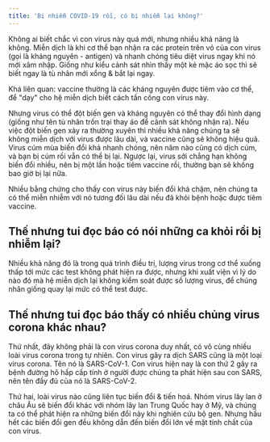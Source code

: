 ```yaml
---
title: 'Bị nhiễm COVID-19 rồi, có bị nhiễm lại không?'
---
```


Không ai biết chắc vì con virus này quá mới, nhưng nhiều khả năng là không.
Miễn dịch là khi cơ thể bạn nhận ra các protein trên vỏ của con virus (gọi là kháng nguyên - antigen) và nhanh chóng tiêu diệt virus ngay khi nó mới xâm nhập. Giống như kiểu cảnh sát nhìn thấy một kẻ mặc áo sọc thì sẽ biết ngay là tù nhân mới xổng & bắt lại ngay.

Khá liên quan: vaccine thường là các kháng nguyên được tiêm vào cơ thể, để "dạy" cho hệ miễn dịch biết cách tấn công con virus này.

Nhưng virus có thể đột biến gen và kháng nguyên có thể thay đổi hình dạng (giống như tên tù nhân trốn trại thay áo để cảnh sát không nhận ra). Nếu việc đột biến gen xảy ra thường xuyên thì nhiều khả năng chúng ta sẽ không miễn dịch với virus được lâu dài, và vaccine cũng sẽ không hiệu quả. Virus cúm mùa biến đổi khá nhanh chóng, nên năm nào cũng có dịch cúm, và bạn bị cúm rồi vẫn có thể bị lại. Ngược lại, virus sởi chẳng hạn không biến đổi nhiều, nên bị một lần hoặc tiêm vaccine rồi, thường bạn sẽ không bao giờ bị lại nữa.

Nhiều bằng chứng cho thấy con virus này biến đổi khá chậm, nên chúng ta có thể miễn nhiễm với nó tương đối lâu dài nếu đã khỏi bệnh hoặc được tiêm vaccine.

## Thế nhưng tui đọc báo có nói những ca khỏi rồi bị nhiễm lại?

Nhiều khả năng đó là trong quá trình điều trị, lượng virus trong cơ thể xuống thấp tới mức các test không phát hiện ra được, nhưng khi xuất viện vì lý do nào đó mà hệ miễn dịch lại không kiểm soát được số lượng virus, để chúng nhân giống quay lại mức có thể test được.

## Thế nhưng tui đọc báo thấy có nhiều chủng virus corona khác nhau?

Thứ nhất, đây không phải là con virus corona duy nhất, có vô cùng nhiều loài virus corona trong tự nhiên. Con virus gây ra dịch SARS cũng là một loại virus corona. Tên nó là SARS-CoV-1. Con virus hiện nay là con thứ 2 gây ra bệnh đường hô hấp cấp tính ở người được chúng ta phát hiện sau con SARS, nên tên đầy đủ của nó là SARS-CoV-2.

Thứ hai, loài virus nào cũng liên tục biến đổi & tiến hoá. Nhóm virus lây lan ở châu Âu sẽ biến đổi khác với nhóm lây lan Trung Quốc hay ở Mỹ, và chúng ta có thể phát hiện ra những biến đổi này khi nghiên cứu bộ gen. Nhưng hầu hết các biến đổi gen đều không dẫn đến biến đổi lớn về mặt tính chất của con virus.

